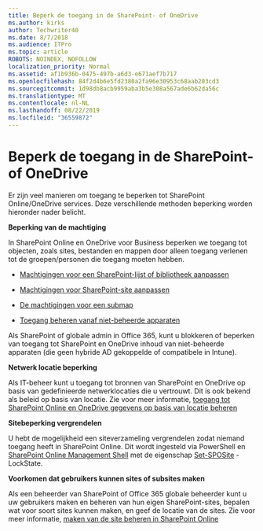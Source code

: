 ```yaml
---
title: Beperk de toegang in de SharePoint- of OneDrive
ms.author: kirks
author: Techwriter40
ms.date: 8/7/2018
ms.audience: ITPro
ms.topic: article
ROBOTS: NOINDEX, NOFOLLOW
localization_priority: Normal
ms.assetid: af1b936b-0475-497b-a6d3-e671aef7b717
ms.openlocfilehash: 84f2d4b6e5fd2380a2fa96e30953c68aab203cd3
ms.sourcegitcommit: 1d98db8acb9959aba3b5e308a567ade6b62da56c
ms.translationtype: MT
ms.contentlocale: nl-NL
ms.lasthandoff: 08/22/2019
ms.locfileid: "36559872"
---
```

# <a name="restrict-access-in-sharepoint-or-onedrive"></a>Beperk de toegang in de SharePoint- of OneDrive

Er zijn veel manieren om toegang te beperken tot SharePoint Online/OneDrive services. Deze verschillende methoden beperking worden hieronder nader belicht. 

**Beperking van de machtiging**

In SharePoint Online en OneDrive voor Business beperken we toegang tot objecten, zoals sites, bestanden en mappen door alleen toegang verlenen tot de groepen/personen die toegang moeten hebben.

- [Machtigingen voor een SharePoint-lijst of bibliotheek aanpassen](https://support.office.com/article/Customize-permissions-for-a-SharePoint-list-or-library-02d770f3-59eb-4910-a608-5f84cc297782)

- [Machtigingen voor SharePoint-site aanpassen](https://docs.microsoft.com/sharepoint/customize-sharepoint-site-permissions)

- [De machtigingen voor een submap](https://support.office.com/article/Change-the-permissions-on-a-subfolder-5427BD7C-F20A-4F75-8CF2-5359DD45A1A6)

- [Toegang beheren vanaf niet-beheerde apparaten](https://docs.microsoft.com/sharepoint/control-access-from-unmanaged-devices)

Als SharePoint of globale admin in Office 365, kunt u blokkeren of beperken van toegang tot SharePoint en OneDrive inhoud van niet-beheerde apparaten (die geen hybride AD gekoppelde of compatibele in Intune).

**Netwerk locatie beperking**

Als IT-beheer kunt u toegang tot bronnen van SharePoint en OneDrive op basis van gedefinieerde netwerklocaties die u vertrouwt. Dit is ook bekend als beleid op basis van locatie. Zie voor meer informatie, [toegang tot SharePoint Online en OneDrive gegevens op basis van locatie beheren](https://docs.microsoft.com/sharepoint/control-access-based-on-network-location)

**Sitebeperking vergrendelen** 

U hebt de mogelijkheid een siteverzameling vergrendelen zodat niemand toegang heeft in SharePoint Online. Dit wordt ingesteld via PowerShell en [SharePoint Online Management Shell](https://docs.microsoft.com/powershell/sharepoint/sharepoint-online/connect-sharepoint-online?view=sharepoint-ps) met de eigenschap [Set-SPOSite](https://docs.microsoft.com/powershell/module/sharepoint-online/set-sposite?view=sharepoint-ps) - LockState.

**Voorkomen dat gebruikers kunnen sites of subsites maken**

Als een beheerder van SharePoint of Office 365 globale beheerder kunt u uw gebruikers maken en beheren van hun eigen SharePoint-sites, bepalen wat voor soort sites kunnen maken, en geef de locatie van de sites. Zie voor meer informatie, [maken van de site beheren in SharePoint Online](https://docs.microsoft.com/sharepoint/manage-site-creation)

